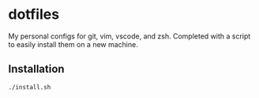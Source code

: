 # dotfiles

My personal configs for git, vim, vscode, and zsh. Completed with a script to easily install them on a new machine.

## Installation

`./install.sh`